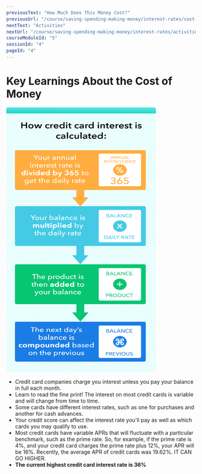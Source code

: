 ```yaml
---
previousText: "How Much Does This Money Cost?"
previousUrl: "/course/saving-spending-making-money/interest-rates/cost-of-money"
nextText: "Activities"
nextUrl: "/course/saving-spending-making-money/interest-rates/activities"
courseModuleId: "5"
sessionId: "4"
pageId: "4"
---
```



# Key Learnings About the Cost of Money 

![Key Learnings](./key-learnings.png)

- Credit card companies charge you interest unless you pay your balance in full each month.
- Learn to read the fine print! The interest on most credit cards is variable and will change from time to time. 
- Some cards have different interest rates, such as one for purchases and another for cash advances.
- Your credit score can affect the interest rate you'll pay as well as which cards you may qualify to use.
- Most credit cards have variable APRs that will fluctuate with a particular benchmark, such as the prime rate. So, for example, if the prime rate is 4%, and your credit card charges the prime rate plus 12%, your APR will be 16%. Recently, the average APR of credit cards was 19.62%. IT CAN GO HIGHER.
- **The current highest credit card interest rate is 36%**

